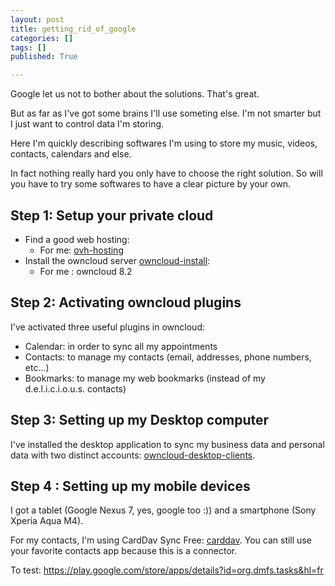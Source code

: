 ```yaml
---
layout: post
title: getting_rid_of_google
categories: []
tags: []
published: True

---
```


Google let us not to bother about the solutions. That's great.

But as far as I've got some brains I'll use someting else. I'm not smarter but I just want to control data I'm storing.

Here I'm quickly describing softwares I'm using to store my music, videos, contacts, calendars and else.

In fact nothing really hard you only have to choose the right solution. So will you have to try some softwares to have a clear picture by your own.

Step 1: Setup your private cloud
---

* Find a good web hosting:
    * For me: [ovh-hosting]
* Install the owncloud server [owncloud-install]:
    * For me : owncloud 8.2

Step 2: Activating owncloud plugins
---

I've activated three useful plugins in owncloud:
* Calendar: in order to sync all my appointments
* Contacts: to manage my contacts (email, addresses, phone numbers, etc...)
* Bookmarks: to manage my web bookmarks (instead of my d.e.l.i.c.i.o.u.s. contacts)

Step 3: Setting up my Desktop computer
---

I've installed the desktop application to sync my business data and personal data with two distinct accounts: [owncloud-desktop-clients].


Step 4 : Setting up my mobile devices
---

I got a tablet (Google Nexus 7, yes, google too :)) and a smartphone (Sony Xperia Aqua M4).

For my contacts, I'm using CardDav Sync Free: [carddav].
You can still use your favorite contacts app because this is a connector.

To test: https://play.google.com/store/apps/details?id=org.dmfs.tasks&hl=fr


[ovh-hosting]: https://www.ovh.com/fr/hebergement-web/hebergement-pro.xml
[owncloud-install]: https://doc.owncloud.org/server/8.0/admin_manual/installation/
[owncloud-desktop-clients]: https://owncloud.org/install/#install-clients
[carddav]: https://play.google.com/store/apps/details?id=org.dmfs.carddav.sync&amp;hl=fr
